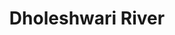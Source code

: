 ---
title: "Dholeshwari River"
title_bn: "ধলেস্মরী নদী"
description: "Known as Veramohona which isn’t main river. Kalni, Bibiyana etc. linked at Ajmiriganj that created a large stream which crossed almost 72 km to meet with Meghna.
It flows as demarcated boundary between Sylhet & Mymensingh district."
---